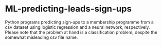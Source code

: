 # ML-predicting-leads-sign-ups

Python programs predicting sign-ups to a membership programme from a csv dataset using logistic regression and a neural network, respectively. Please note that the problem at hand is a classification problem, despite the somewhat misleading csv file name.
